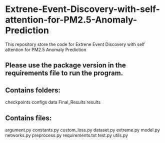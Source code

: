 # Extrene-Event-Discovery-with-self-attention-for-PM2.5-Anomaly-Prediction
This repository store the code for Extrene Event Discovery with self attention for PM2.5 Anomaly Prediction
## Please use the package version in the requirements file to run the program.

## Contains folders:
checkpoints
configs
data
Final_Results
results

## Contains files:
argument.py
constants.py
custom_loss.py
dataset.py
extreme.py
model.py
networks.py
preprocess.py
requirements.txt
test.py
utils.py
